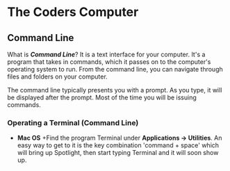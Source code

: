 # The Coders Computer

## Command Line

What is **_Command Line_**? It is a text interface for your computer.
It's a program that takes in commands, which it passes on to the computer's operating system to run. From the command line, you can navigate
through files and folders on your computer.

The command line typically presents you with a prompt. As you type, it will be displayed after the prompt. Most of the time you will be issuing commands.

### Operating a Terminal (Command Line)

+ **Mac OS**
  +Find the program Terminal under **Applications -> Utilities**. An easy way to get to it is the key combination 'command + space' which will bring up Spotlight, then start typing Terminal and it will soon show up. 
